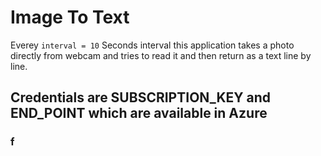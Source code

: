 # Image To Text
Everey ```interval = 10``` Seconds interval this application takes a photo directly from webcam and tries to read it and then return as a text line by line.

## Credentials are SUBSCRIPTION_KEY and END_POINT which are available in Azure
### f
